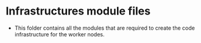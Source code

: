 # Infrastructures module files

* This folder contains all the modules that are required to create the code infrastructure for the worker nodes.
  
